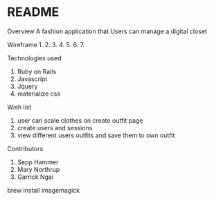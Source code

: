 # README

Overview
  A fashion application that Users can manage a digital closet

Wireframe
  1.
  2.
  3.
  4.
  5.
  6.
  7.

Technologies used
  1. Ruby on Rails
  2. Javascript
  3. Jquery
  4. materialize css

Wish list
  1. user can scale clothes on create outfit page
  2. create users and sessions
  3. view different users outfits and save them to own outfit

Contributors
  1. Sepp Hammer
  2. Mary Northrup
  3. Garrick Ngai


brew install imagemagick
